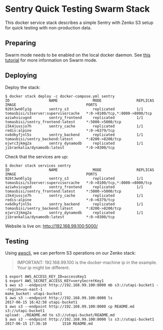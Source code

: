 # Sentry Quick Testing Swarm Stack

This docker service stack describes a simple Sentry with Zenko S3 setup for quick testing
with non-production data.

## Preparing

Swarm mode needs to be enabled on the local docker daemon. See
[this tutorial](https://docs.docker.com/engine/swarm/swarm-tutorial/)
for more information on Swarm mode.

## Deploying

Deploy the stack:

```
$ docker stack deploy -c docker-compose.yml sentry
ID                  NAME                MODE                REPLICAS            IMAGE                                PORTS
926t3wn0ly1g        sentry_s3           replicated          1/1                 tomasbisi/s3server:supervisorcache   *:0->8100/tcp,*:8000->8000/tcp
aziwhvicugnd        sentry_frontend     replicated          1/1                 tomasbisi/sentry_frontend:latest     *:5000->5000/tcp
i5k4jussjo7h        sentry_cache        replicated          1/1                 redis:alpine                         *:0->6379/tcp
nx6dkyfjnl5s        sentry_backend      replicated          1/1                 tomasbisi/sentry_backend:latest      *:8200->8200/tcp
ojwrc3jkmg2a        sentry_dynamodb     replicated          1/1                 jibrankalia/dynamodb:latest          *:0->8300/tcp
```

Check that the services are up:

```
$ docker stack services sentry
ID                  NAME                MODE                REPLICAS            IMAGE                                PORTS
926t3wn0ly1g        sentry_s3           replicated          1/1                 tomasbisi/s3server:supervisorcache   *:0->8100/tcp,*:8000->8000/tcp
aziwhvicugnd        sentry_frontend     replicated          1/1                 tomasbisi/sentry_frontend:latest     *:5000->5000/tcp
i5k4jussjo7h        sentry_cache        replicated          1/1                 redis:alpine                         *:0->6379/tcp
nx6dkyfjnl5s        sentry_backend      replicated          1/1                 tomasbisi/sentry_backend:latest      *:8200->8200/tcp
ojwrc3jkmg2a        sentry_dynamodb     replicated          1/1                 jibrankalia/dynamodb:latest          *:0->8300/tcp
```

Website is live on: http://192.168.99.100:5000/

## Testing

Using [awscli](https://aws.amazon.com/cli/), we can perform S3 operations
on our Zenko stack:
 > IMPORTANT: 192.168.99.100 is the docker-machine ip in the example. 
 > Your ip might be different.
```
$ export AWS_ACCESS_KEY_ID=accessKey1
$ export AWS_SECRET_ACCESS_KEY=verySecretKey1
$ aws s3 --endpoint http://192.168.99.100:8000 mb s3://utapi-bucket1 --region=us-east-1
make_bucket: utapi-bucket1
$ aws s3 --endpoint http://192.168.99.100:8000 ls
2017-06-15 16:42:58 utapi-bucket1
$ aws s3 --endpoint http://192.168.99.100:8000 cp README.md s3://utapi-bucket1
upload: ./README.md to s3://utapi-bucket/README.md
$ aws s3 --endpoint http://192.168.99.100:8000 ls s3://utapi-bucket1
2017-06-15 17:36:10       1510 README.md
```
